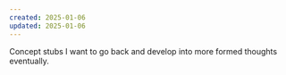 ```yaml
---
created: 2025-01-06
updated: 2025-01-06
---
```

Concept stubs I want to go back and develop into more formed thoughts eventually.